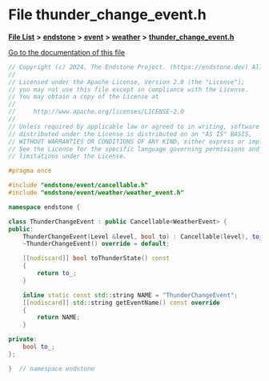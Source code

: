 

# File thunder\_change\_event.h

[**File List**](files.md) **>** [**endstone**](dir_6cf277b678674f97c7a2b6b3b2447b33.md) **>** [**event**](dir_f1d783c0ad83ee143d16e768ebca51c8.md) **>** [**weather**](dir_7fcf87d2683114df01ea446fea23c187.md) **>** [**thunder\_change\_event.h**](thunder__change__event_8h.md)

[Go to the documentation of this file](thunder__change__event_8h.md)


```C++
// Copyright (c) 2024, The Endstone Project. (https://endstone.dev) All Rights Reserved.
//
// Licensed under the Apache License, Version 2.0 (the "License");
// you may not use this file except in compliance with the License.
// You may obtain a copy of the License at
//
//     http://www.apache.org/licenses/LICENSE-2.0
//
// Unless required by applicable law or agreed to in writing, software
// distributed under the License is distributed on an "AS IS" BASIS,
// WITHOUT WARRANTIES OR CONDITIONS OF ANY KIND, either express or implied.
// See the License for the specific language governing permissions and
// limitations under the License.

#pragma once

#include "endstone/event/cancellable.h"
#include "endstone/event/weather/weather_event.h"

namespace endstone {

class ThunderChangeEvent : public Cancellable<WeatherEvent> {
public:
    ThunderChangeEvent(Level &level, bool to) : Cancellable(level), to_(to) {}
    ~ThunderChangeEvent() override = default;

    [[nodiscard]] bool toThunderState() const
    {
        return to_;
    }

    inline static const std::string NAME = "ThunderChangeEvent";
    [[nodiscard]] std::string getEventName() const override
    {
        return NAME;
    }

private:
    bool to_;
};

}  // namespace endstone
```


